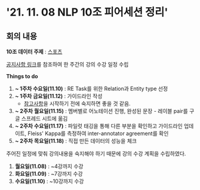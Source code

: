# '21. 11. 08 NLP 10조 피어세션 정리'

## 회의 내용

**10조 데이터 주제** : [스포츠](https://drive.google.com/drive/folders/1iP166-gyvY4f8Nz45T411PamDsVJQWOe)


[공지사항 링크](https://www.boostcourse.org/boostcampaitech2/lecture/1225996/?isDesc=false)를 참조하여 한 주간의 강의 수강 일정 수립

**Things to do**

1. **~ 1주차 수요일(11.10)** : RE Task를 위한 Relation과 Entity type 선정
2. **~ 1주차 금요일(11.12)** : 가이드라인 작성
    - [참고사항](https://www.boostcourse.org/boostcampaitech2/lecture/1225997/?isDesc=false)을 시작하기 전에 숙지하면 좋을 것 같음.
3. **~ 2주차 월요일(11.15)** : 멤버별로 어노테이션 진행, 완성된 문장 - 레이블 pair를 구글 스프레드 시트에 옮김
4. **~ 2주차 수요일(11.17)** : 파일럿 태깅을 통해 다른 부분을 확인하고 가이드라인 업데이트, Fleiss' Kappa를 측정하여 inter-annotator agreement를 확인
5. **~ 2주차 목요일(11.18)** : 직접 만든 데이터의 성능을 체크

주어진 일정에 맞춰 강의내용을 숙지해야 하기 때문에 강의 수강 계획을 수립하였다.

1. **월요일(11.08)** : ~4강까지 수강
2. **화요일(11.09)** : ~7강까지 수강
3. **수요일(11.10)** : ~10강까지 수강
